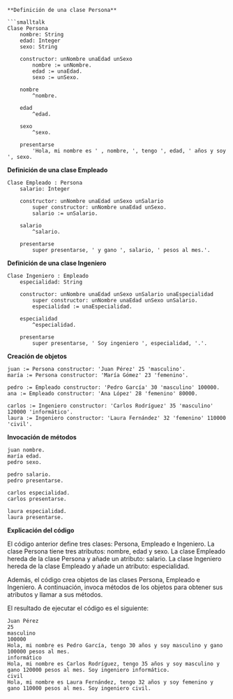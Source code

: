 ```smalltalk
**Definición de una clase Persona**

```smalltalk
Clase Persona
    nombre: String
    edad: Integer
    sexo: String

    constructor: unNombre unaEdad unSexo
        nombre := unNombre.
        edad := unaEdad.
        sexo := unSexo.

    nombre
        ^nombre.

    edad
        ^edad.

    sexo
        ^sexo.

    presentarse
        'Hola, mi nombre es ' , nombre, ', tengo ', edad, ' años y soy ', sexo.
```

**Definición de una clase Empleado**

```smalltalk
Clase Empleado : Persona
    salario: Integer

    constructor: unNombre unaEdad unSexo unSalario
        super constructor: unNombre unaEdad unSexo.
        salario := unSalario.

    salario
        ^salario.

    presentarse
        super presentarse, ' y gano ', salario, ' pesos al mes.'.
```

**Definición de una clase Ingeniero**

```smalltalk
Clase Ingeniero : Empleado
    especialidad: String

    constructor: unNombre unaEdad unSexo unSalario unaEspecialidad
        super constructor: unNombre unaEdad unSexo unSalario.
        especialidad := unaEspecialidad.

    especialidad
        ^especialidad.

    presentarse
        super presentarse, ' Soy ingeniero ', especialidad, '.'.
```

**Creación de objetos**

```smalltalk
juan := Persona constructor: 'Juan Pérez' 25 'masculino'.
maría := Persona constructor: 'María Gómez' 23 'femenino'.

pedro := Empleado constructor: 'Pedro García' 30 'masculino' 100000.
ana := Empleado constructor: 'Ana López' 28 'femenino' 80000.

carlos := Ingeniero constructor: 'Carlos Rodríguez' 35 'masculino' 120000 'informático'.
laura := Ingeniero constructor: 'Laura Fernández' 32 'femenino' 110000 'civil'.
```

**Invocación de métodos**

```smalltalk
juan nombre.
maría edad.
pedro sexo.

pedro salario.
pedro presentarse.

carlos especialidad.
carlos presentarse.

laura especialidad.
laura presentarse.
```

**Explicación del código**

El código anterior define tres clases: Persona, Empleado e Ingeniero. La clase Persona tiene tres atributos: nombre, edad y sexo. La clase Empleado hereda de la clase Persona y añade un atributo: salario. La clase Ingeniero hereda de la clase Empleado y añade un atributo: especialidad.

Además, el código crea objetos de las clases Persona, Empleado e Ingeniero. A continuación, invoca métodos de los objetos para obtener sus atributos y llamar a sus métodos.

El resultado de ejecutar el código es el siguiente:

```text
Juan Pérez
25
masculino
100000
Hola, mi nombre es Pedro García, tengo 30 años y soy masculino y gano 100000 pesos al mes.
informático
Hola, mi nombre es Carlos Rodríguez, tengo 35 años y soy masculino y gano 120000 pesos al mes. Soy ingeniero informático.
civil
Hola, mi nombre es Laura Fernández, tengo 32 años y soy femenino y gano 110000 pesos al mes. Soy ingeniero civil.
```